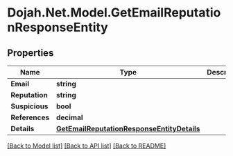 # Dojah.Net.Model.GetEmailReputationResponseEntity

## Properties

Name | Type | Description | Notes
------------ | ------------- | ------------- | -------------
**Email** | **string** |  | [optional] 
**Reputation** | **string** |  | [optional] 
**Suspicious** | **bool** |  | [optional] 
**References** | **decimal** |  | [optional] 
**Details** | [**GetEmailReputationResponseEntityDetails**](GetEmailReputationResponseEntityDetails.md) |  | [optional] 

[[Back to Model list]](../README.md#documentation-for-models) [[Back to API list]](../README.md#documentation-for-api-endpoints) [[Back to README]](../README.md)


